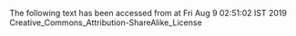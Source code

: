 The following text has been accessed from at Fri Aug 9 02:51:02 IST 2019
Creative_Commons_Attribution-ShareAlike_License
